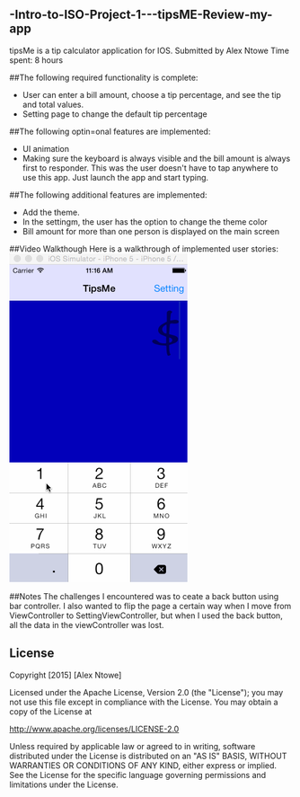 ## -Intro-to-ISO-Project-1---tipsME-Review-my-app
tipsMe is a tip calculator application for IOS.
Submitted by Alex Ntowe
Time spent: 8 hours

##The following required functionality is complete:
- User can enter a bill amount, choose a tip percentage, and see the tip and total values.
- Setting page to change the default tip percentage

##The following optin=onal features are implemented:
- UI animation
- Making sure the keyboard is always visible and the bill amount is always first to responder. This was the user doesn't have to tap anywhere to use this app. Just launch the app and start typing.

##The following additional features are implemented:
- Add the theme.
- In the settingm, the user has the option to change the theme color
- Bill amount for more than one person is displayed on the main screen

##Video Walkthough
Here is a walkthrough of implemented user stories:
<img src='https://github.com/antowe001253/-Intro-to-ISO-Project-1---tipsME-Review-my-app/blob/master/tipsMeRecording.gif' title='Video Walkthrough' width='' alt='Video Walkthrough' />


##Notes
The challenges I encountered was to ceate a back button using bar controller. I also wanted to flip the page a certain way when I move from ViewController to SettingViewController, but when I used the back button, all the data in the viewController was lost. 

## License

  Copyright [2015] [Alex Ntowe]

  Licensed under the Apache License, Version 2.0 (the "License");
  you may not use this file except in compliance with the License.
  You may obtain a copy of the License at

  http://www.apache.org/licenses/LICENSE-2.0

  Unless required by applicable law or agreed to in writing, software
  distributed under the License is distributed on an "AS IS" BASIS,
  WITHOUT WARRANTIES OR CONDITIONS OF ANY KIND, either express or implied.
  See the License for the specific language governing permissions and
  limitations under the License.
